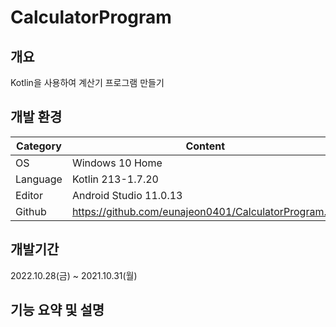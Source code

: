 # CalculatorProgram
## 개요
Kotlin을 사용하여 계산기 프로그램 만들기

## 개발 환경
| Category | Content |
| --- | --- |
| OS | Windows 10 Home |
| Language | Kotlin 213-1.7.20 |
| Editor | Android Studio 11.0.13 |
| Github | https://github.com/eunajeon0401/CalculatorProgram.git |
## 개발기간
2022.10.28(금) ~ 2021.10.31(월)
## 기능 요약 및 설명
